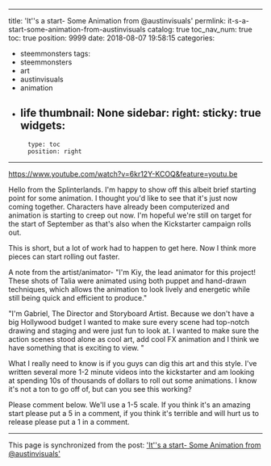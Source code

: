 
---
title: 'It''s a start- Some Animation from @austinvisuals'
permlink: it-s-a-start-some-animation-from-austinvisuals
catalog: true
toc_nav_num: true
toc: true
position: 9999
date: 2018-08-07 19:58:15
categories:
- steemmonsters
tags:
- steemmonsters
- art
- austinvisuals
- animation
- life
thumbnail: None
sidebar:
    right:
        sticky: true
widgets:
    -
        type: toc
        position: right
---


https://www.youtube.com/watch?v=6kr12Y-KCOQ&feature=youtu.be

Hello from the Splinterlands.  I'm happy to show off this albeit brief starting point for some animation.  I thought you'd like to see that it's just now coming together.  Characters have already been computerized and animation is starting to creep out now.  I'm hopeful we're still on target for the start of September as that's also when the Kickstarter campaign rolls out.

This is short, but a lot of work had to happen to get here. Now I think more pieces can start rolling out faster.

A note from the artist/animator- "I'm Kiy, the lead animator for this project!  These shots of Talia were animated using both puppet and hand-drawn techniques, which allows the animation to look lively and energetic while still being quick and efficient to produce."

"I'm Gabriel, The Director and  Storyboard Artist. Because we don't have a big Hollywood budget I wanted to make sure every scene had top-notch drawing and staging and were just fun to look at. 
I wanted to make sure the action scenes stood alone as cool art, add cool FX animation and I think we have something that is exciting to view.   "

What I really need to know is if you guys can dig this art and this style.  I've written several more 1-2 minute videos into the kickstarter and am looking at spending 10s of thousands of dollars to roll out some animations.  I know it's not a ton to go off of, but can you see this working?

Please comment below.  We'll use a 1-5 scale.  If you think it's an amazing start please put a 5 in a comment, if you think it's terrible and will hurt us to release please put a 1 in a comment.

- - -

This page is synchronized from the post: ['It''s a start- Some Animation from @austinvisuals'](https://steemit.com/@aggroed/it-s-a-start-some-animation-from-austinvisuals)

